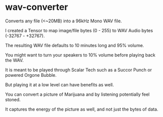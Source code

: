 # wav-converter
Converts any file (&lt;~20MB) into a 96kHz Mono WAV file.

I created a Tensor to map image/file bytes (0 - 255) to WAV Audio bytes (-32767 - +32767).

The resulting WAV file defaults to 10 minutes long and 95% volume.

You might want to turn your speakers to 10% volume before playing back the WAV.

It is meant to be played through Scalar Tech such as a Succor Punch or powered Orgone Bubble.

But playing it at a low level can have benefits as well.

You can convert a picture of Marijuana and by listening potentially feel stoned.

It captures the energy of the picture as well, and not just the bytes of data.
